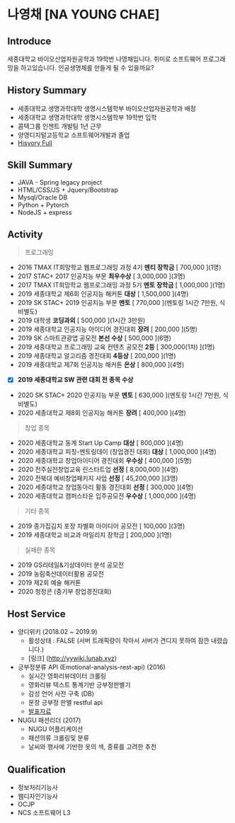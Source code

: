 # 나영채 [NA YOUNG CHAE]
## Introduce
세종대학교 바이오산업자원공학과 19학번 나영채입니다. 취미로 소프트웨어 프로그래밍을 하고있습니다. 인공생명체를 만들게 될 수 있을까요?  

## History Summary
- 세종대학교 생명과학대학 생명시스템학부 바이오산업자원공학과 배정
- 세종대학교 생명과학대학 생명시스템학부 19학번 입학
- 콤텍그룹 인젠트 개발팀 1년 근무
- 양영디지털고등학교 소프트웨어개발과 졸업
- [Hisyory Full]()

## Skill Summary
- JAVA - Spring legacy project
- HTML/CSS/JS + Jquery/Bootstrap
- Mysql/Oracle DB
- Python + Pytorch
- NodeJS + express

## Activity
> 프로그래밍
- 2016 TMAX IT희망학교 웹프로그래밍 과정 4기 **멘티 장학금** \[ 700,000 \](1명)
- 2017 STAC+ 2017 인공지능 부문 **최우수상** \[ 3,000,000 \](3명)
- 2017 TMAX IT희망학교 웹프로그래밍 과정 5기 **멘토 장학금** \[ 1,000,000 \](1명)
- 2019 세종대학교 제6회 인공지능 해커톤 **대상** \[ 1,500,000 \](4명)
- 2019 SK STAC+ 2019 인공지능 부문 **멘토** \[ 770,000 \](멘토링 1시간 7만원, 식비별도)
- 2019 대학생 **코딩과외** \[ 500,000 \](1시간 3만원)
- 2019 세종대학교 인공지능 아이디어 경진대회 **장려** \[ 200,000 \](5명)
- 2019 SK 스마트관광앱 공모전 **본선 수상** \[ 500,000 \](6명)
- 2019 세종대학교 프로그래밍 교육 컨텐츠 공모전 **2등** \[ 300,000(1차) \](1명)
- 2019 세종대학교 알고리즘 경진대회 **4등상** \[ 200,000 \](1명)
- 2019 세종대학교 제7회 인공지능 해커톤 **은상** \[ 800,000 \](4명)  
- [x] **2019 세종대학교 SW 관련 대회 전 종목 수상** 
- 2020 SK STAC+ 2020 인공지능 부문 **멘토** \[ 630,000 \](멘토링 1시간 7만원, 식비별도)
- 2020 세종대학교 제8회 인공지능 해커톤 **장려** \[ 400,000 \](4명)

> 창업 종목
- 2020 세종대학교 동계 Start Up Camp **대상** \[ 800,000 \](4명)
- 2020 세종대학교 피칭-멘토링데이 (창업경진 대회) **대상** \[ 1,000,000 \](4명)
- 2020 세종대학교 창업아이디어 경진대회 **우수상** \[ 400,000 \](5명)
- 2020 전주실전창업교육 린스타트업 **선정** \[ 8,000,000 \](4명)
- 2020 전북대 예비창업패키지 사업 **선정** \[ 45,200,000 \](3명)
- 2020 세종대학교 창업동아리 활동 경진대회 **선정** \[ 300,000 \](4명)
- 2020 세종대학교 캠퍼스타운 입주공모전 **우수상** \[ 1,000,000 \](4명)

> 기타 종목 
- 2019 종가집김치 포장 차별화 아이디어 공모전 \[ 100,000 \](3명)
- 2019 세종대학교 비교과 마일리지 장학금 \[ 200,000 \](1명)

> 실패한 종목
- 2019 GS리테일&기상데이터 분석 공모전
- 2019 농림축산데이터활용 공모전
- 2019 제2회 예술 해커톤
- 2020 청정콘 (중기부 창업경진대회)

## Host Service
- 양디위키 (2018.02 ~ 2019.9)
	- 활성상태 : FALSE (서버 트래픽량이 작아서 서버가 견디지 못하여 잠깐 내렸습니다.)
	- [링크] (http://yywiki.lunab.xyz)
- 긍부정분류 API (Emotional-analysis-rest-api) (2016)
	- 실시간 영화리뷰데이터 크롤링
	- 영화리뷰 텍스트 통계기반 긍부정판별기
	- 감성 언어 사전 구축 (DB)
	- 문장 긍부정 판별 restful api
	- [발표자료](https://github.com/lunaB/Text-Emotional-Analysis-Rest-API/blob/master/Text-Emotional-Analysis-Rest-API.pptx)
- NUGU 패션리더 (2017)
	- NUGU 어플리케이션
	- 패션의류 크롤링및 분류
	- 날씨와 행사에 기반한 옷의 색, 종류를 고려한 추천

## Qualification
- 정보처리기능사
- 웹디자인기능사
- OCJP
- NCS 소프트웨어 L3
